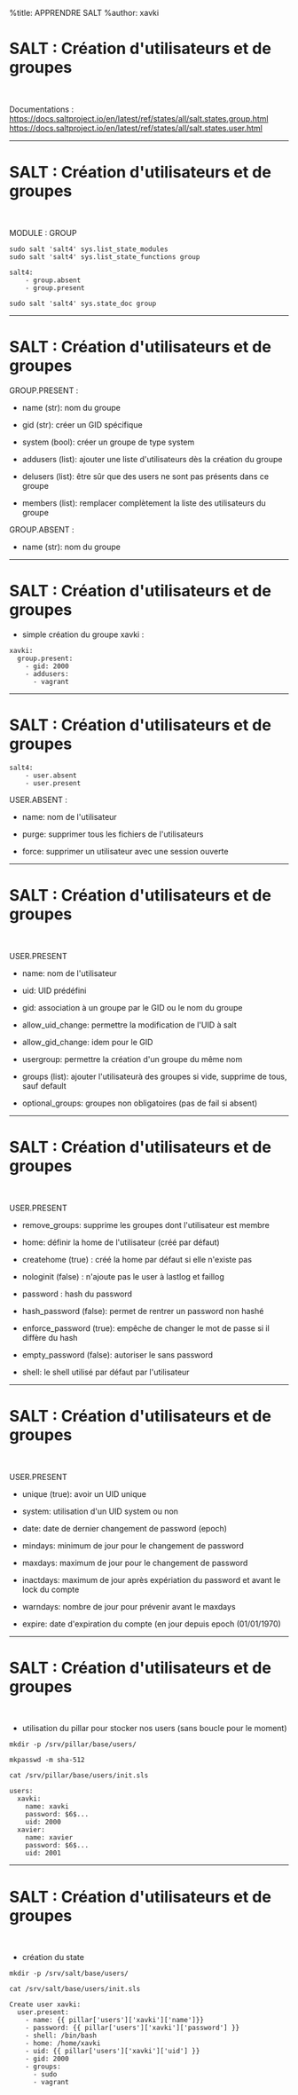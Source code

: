 %title: APPRENDRE SALT
%author: xavki


# SALT : Création d'utilisateurs et de groupes


<br>

Documentations :
https://docs.saltproject.io/en/latest/ref/states/all/salt.states.group.html
https://docs.saltproject.io/en/latest/ref/states/all/salt.states.user.html


-----------------------------------------------------------------------------------------------

# SALT : Création d'utilisateurs et de groupes

<br>

MODULE : GROUP

```
sudo salt 'salt4' sys.list_state_modules
sudo salt 'salt4' sys.list_state_functions group
```

```
salt4:
    - group.absent
    - group.present
```

```
sudo salt 'salt4' sys.state_doc group
```

-----------------------------------------------------------------------------------------------

# SALT : Création d'utilisateurs et de groupes

GROUP.PRESENT :

* name (str): nom du groupe
        
* gid (str): créer un GID spécifique
        
* system (bool): créer un groupe de type system
        
* addusers (list): ajouter une liste d'utilisateurs dès la création du groupe
        
* delusers (list): être sûr que des users ne sont pas présents dans ce groupe
        
* members (list): remplacer complètement la liste des utilisateurs du groupe

GROUP.ABSENT :

* name (str): nom du groupe

-----------------------------------------------------------------------------------------------

# SALT : Création d'utilisateurs et de groupes


* simple création du groupe xavki :

```
xavki:
  group.present:
    - gid: 2000
    - addusers:
      - vagrant
```


-----------------------------------------------------------------------------------------------

# SALT : Création d'utilisateurs et de groupes


```
salt4:
    - user.absent
    - user.present
```

USER.ABSENT :

* name: nom de l'utilisateur
        
* purge: supprimer tous les fichiers de l'utilisateurs
        
* force: supprimer un utilisateur avec une session ouverte


-----------------------------------------------------------------------------------------------

# SALT : Création d'utilisateurs et de groupes


<br>

USER.PRESENT

* name: nom de l'utilisateur
        
* uid: UID prédéfini
        
* gid: association à un groupe par le GID ou le nom du groupe
        
* allow_uid_change: permettre la modification de l'UID à salt
        
* allow_gid_change: idem pour le GID
        
* usergroup: permettre la création d'un groupe du même nom
        
* groups (list): ajouter l'utilisateurà des groupes
         si vide, supprime de tous, sauf default
        
* optional_groups: groupes non obligatoires (pas de fail si absent)


-----------------------------------------------------------------------------------------------

# SALT : Création d'utilisateurs et de groupes

<br>

USER.PRESENT

* remove_groups: supprime les groupes dont l'utilisateur est membre
        
* home: définir la home de l'utilisateur (créé par défaut)
        
* createhome (true) : créé la home par défaut si elle n'existe pas
        
* nologinit (false) : n'ajoute pas le user à lastlog et faillog
        
* password : hash du password
        
* hash_password (false): permet de rentrer un password non hashé
        
* enforce_password (true): empêche de changer le mot de passe si il diffère du hash 
        
* empty_password (false): autoriser le sans password
        
* shell: le shell utilisé par défaut par l'utilisateur


-----------------------------------------------------------------------------------------------

# SALT : Création d'utilisateurs et de groupes

<br>

USER.PRESENT

* unique (true): avoir un UID unique
        
* system: utilisation d'un UID system ou non
        
* date: date de dernier changement de password (epoch)
        
* mindays: minimum de jour pour le changement de password
        
* maxdays: maximum de jour pour le changement de password
        
* inactdays: maximum de jour après expériation du password et avant le lock du compte
        
* warndays: nombre de jour pour prévenir avant le maxdays
        
* expire: date d'expiration du compte (en jour depuis epoch (01/01/1970)


-----------------------------------------------------------------------------------------------

# SALT : Création d'utilisateurs et de groupes

<br>

* utilisation du pillar pour stocker nos users (sans boucle pour le moment)

```
mkdir -p /srv/pillar/base/users/

mkpasswd -m sha-512

cat /srv/pillar/base/users/init.sls

users:
  xavki:
    name: xavki
    password: $6$...
    uid: 2000
  xavier:
    name: xavier
    password: $6$...
    uid: 2001
```


----------------------------------------------------------------------

# SALT : Création d'utilisateurs et de groupes

<br>

* création du state

```
mkdir -p /srv/salt/base/users/

cat /srv/salt/base/users/init.sls

Create user xavki:
  user.present:
    - name: {{ pillar['users']['xavki']['name']}}
    - password: {{ pillar['users']['xavki']['password'] }}
    - shell: /bin/bash
    - home: /home/xavki
    - uid: {{ pillar['users']['xavki']['uid'] }}
    - gid: 2000
    - groups:
      - sudo
      - vagrant
```
